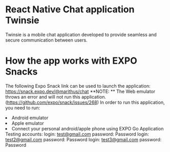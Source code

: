 # React Native Chat application Twinsie

Twinsie is a mobile chat application developed to provide seamless and secure communication between users.

# How the app works with EXPO Snacks
The following Expo Snack link can be used to launch the application:
https://snack.expo.dev/@marithus/chat
**NOTE: **
The Web emulator throws an error and will not run this application. (https://github.com/expo/snack/issues/268)
In order to run this application, you need to run:
        <li>Android emulator</li>
        <li>Apple emulator</li>
        <li>Connect your personal android/apple phone using EXPO Go Application </li>
Testing accounts:
    login: test@gmail.com password: Password
    login: test2@gmail.com password: Password
    login: test3@gmail.com password: Password
